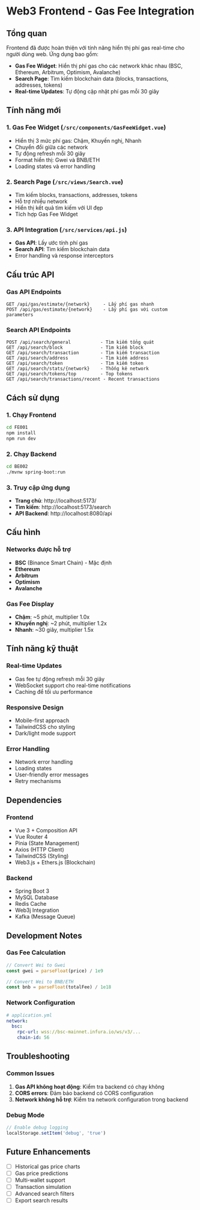# Web3 Frontend - Gas Fee Integration

## Tổng quan

Frontend đã được hoàn thiện với tính năng hiển thị phí gas real-time cho người dùng web. Ứng dụng bao gồm:

- **Gas Fee Widget**: Hiển thị phí gas cho các network khác nhau (BSC, Ethereum, Arbitrum, Optimism, Avalanche)
- **Search Page**: Tìm kiếm blockchain data (blocks, transactions, addresses, tokens)
- **Real-time Updates**: Tự động cập nhật phí gas mỗi 30 giây

## Tính năng mới

### 1. Gas Fee Widget (`/src/components/GasFeeWidget.vue`)

- Hiển thị 3 mức phí gas: Chậm, Khuyến nghị, Nhanh
- Chuyển đổi giữa các network
- Tự động refresh mỗi 30 giây
- Format hiển thị: Gwei và BNB/ETH
- Loading states và error handling

### 2. Search Page (`/src/views/Search.vue`)

- Tìm kiếm blocks, transactions, addresses, tokens
- Hỗ trợ nhiều network
- Hiển thị kết quả tìm kiếm với UI đẹp
- Tích hợp Gas Fee Widget

### 3. API Integration (`/src/services/api.js`)

- **Gas API**: Lấy ước tính phí gas
- **Search API**: Tìm kiếm blockchain data
- Error handling và response interceptors

## Cấu trúc API

### Gas API Endpoints

```
GET /api/gas/estimate/{network}     - Lấy phí gas nhanh
POST /api/gas/estimate/{network}    - Lấy phí gas với custom parameters
```

### Search API Endpoints

```
POST /api/search/general           - Tìm kiếm tổng quát
GET /api/search/block              - Tìm kiếm block
GET /api/search/transaction        - Tìm kiếm transaction
GET /api/search/address            - Tìm kiếm address
GET /api/search/token              - Tìm kiếm token
GET /api/search/stats/{network}    - Thống kê network
GET /api/search/tokens/top         - Top tokens
GET /api/search/transactions/recent - Recent transactions
```

## Cách sử dụng

### 1. Chạy Frontend

```bash
cd FE001
npm install
npm run dev
```

### 2. Chạy Backend

```bash
cd BE002
./mvnw spring-boot:run
```

### 3. Truy cập ứng dụng

- **Trang chủ**: http://localhost:5173/
- **Tìm kiếm**: http://localhost:5173/search
- **API Backend**: http://localhost:8080/api

## Cấu hình

### Networks được hỗ trợ

- **BSC** (Binance Smart Chain) - Mặc định
- **Ethereum**
- **Arbitrum**
- **Optimism**
- **Avalanche**

### Gas Fee Display

- **Chậm**: ~5 phút, multiplier 1.0x
- **Khuyến nghị**: ~2 phút, multiplier 1.2x
- **Nhanh**: ~30 giây, multiplier 1.5x

## Tính năng kỹ thuật

### Real-time Updates

- Gas fee tự động refresh mỗi 30 giây
- WebSocket support cho real-time notifications
- Caching để tối ưu performance

### Responsive Design

- Mobile-first approach
- TailwindCSS cho styling
- Dark/light mode support

### Error Handling

- Network error handling
- Loading states
- User-friendly error messages
- Retry mechanisms

## Dependencies

### Frontend

- Vue 3 + Composition API
- Vue Router 4
- Pinia (State Management)
- Axios (HTTP Client)
- TailwindCSS (Styling)
- Web3.js + Ethers.js (Blockchain)

### Backend

- Spring Boot 3
- MySQL Database
- Redis Cache
- Web3j Integration
- Kafka (Message Queue)

## Development Notes

### Gas Fee Calculation

```javascript
// Convert Wei to Gwei
const gwei = parseFloat(price) / 1e9

// Convert Wei to BNB/ETH
const bnb = parseFloat(totalFee) / 1e18
```

### Network Configuration

```yaml
# application.yml
network:
  bsc:
    rpc-url: wss://bsc-mainnet.infura.io/ws/v3/...
    chain-id: 56
```

## Troubleshooting

### Common Issues

1. **Gas API không hoạt động**: Kiểm tra backend có chạy không
2. **CORS errors**: Đảm bảo backend có CORS configuration
3. **Network không hỗ trợ**: Kiểm tra network configuration trong backend

### Debug Mode

```javascript
// Enable debug logging
localStorage.setItem('debug', 'true')
```

## Future Enhancements

- [ ] Historical gas price charts
- [ ] Gas price predictions
- [ ] Multi-wallet support
- [ ] Transaction simulation
- [ ] Advanced search filters
- [ ] Export search results